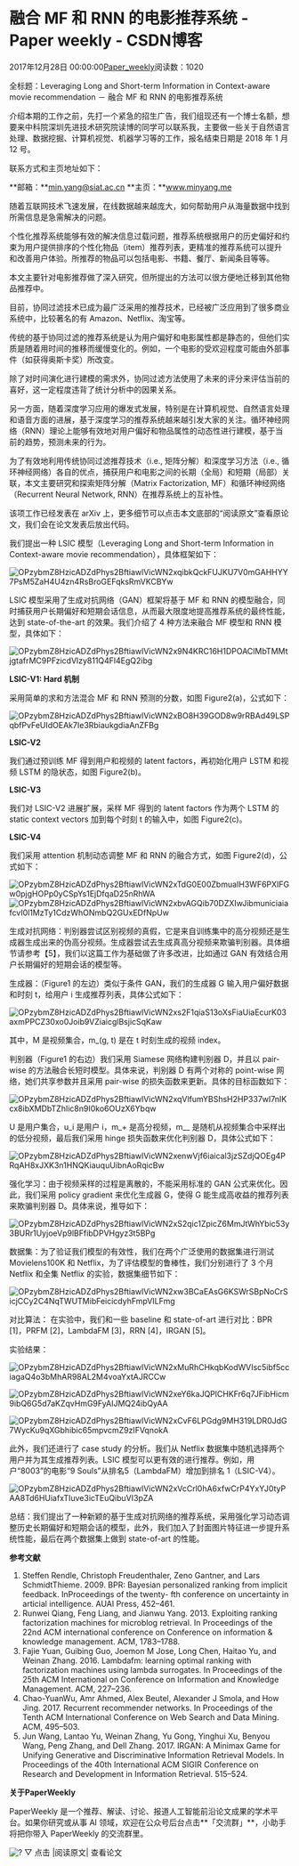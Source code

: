 
# 融合 MF 和 RNN 的电影推荐系统 - Paper weekly - CSDN博客


2017年12月28日 00:00:00[Paper_weekly](https://me.csdn.net/c9Yv2cf9I06K2A9E)阅读数：1020


全标题：Leveraging Long and Short-term Information in Context-aware movie recommendation － 融合 MF 和 RNN 的电影推荐系统

介绍本期的工作之前，先打一个紧急的招生广告，我们组现还有一个博士名额，想要来中科院深圳先进技术研究院读博的同学可以联系我，主要做一些关于自然语言处理、数据挖掘、计算机视觉、机器学习等的工作，报名结束日期是 2018 年 1 月 12 号。

联系方式和主页地址如下：

**邮箱：**min.yang@siat.ac.cn
**主页：**www.minyang.me

随着互联网技术飞速发展，在线数据越来越庞大，如何帮助用户从海量数据中找到所需信息是急需解决的问题。

个性化推荐系统能够有效的解决信息过载问题，推荐系统根据用户的历史偏好和约束为用户提供排序的个性化物品（item）推荐列表，更精准的推荐系统可以提升和改善用户体验。所推荐的物品可以包括电影、书籍、餐厅、新闻条目等等。

本文主要针对电影推荐做了深入研究，但所提出的方法可以很方便地迁移到其他物品推荐中。

目前，协同过滤技术已成为最广泛采用的推荐技术，已经被广泛应用到了很多商业系统中，比较著名的有 Amazon、Netflix、淘宝等。

传统的基于协同过滤的推荐系统是认为用户偏好和电影属性都是静态的，但他们实质是随着用时间的推移而缓慢变化的。例如，一个电影的受欢迎程度可能由外部事件（如获得奥斯卡奖）所改变。

除了对时间演化进行建模的需求外，协同过滤方法使用了未来的评分来评估当前的喜好，这一定程度违背了统计分析中的因果关系。

另一方面，随着深度学习应用的爆发式发展，特别是在计算机视觉、自然语言处理和语音方面的进展，基于深度学习的推荐系统越来越引发大家的关注。循环神经网络（RNN）理论上能够有效地对用户偏好和物品属性的动态性进行建模，基于当前的趋势，预测未来的行为。

为了有效地利用传统协同过滤推荐技术（i.e., 矩阵分解）和深度学习方法（i.e., 循环神经网络）各自的优点，捕获用户和电影之间的长期（全局）和短期（局部）关联，本文主要研究和探索矩阵分解（Matrix Factorization, MF）和循环神经网络（Recurrent Neural Network, RNN）在推荐系统上的互补性。

该项工作已经发表在 arXiv 上，更多细节可以点击本文底部的“阅读原文”查看原论文，我们会在论文发表后放出代码。

我们提出一种 LSIC 模型（Leveraging Long and Short-term Information in Context-aware movie recommendation），具体框架如下：

![OPzybmZ8HzicADZdPhys2BftiawlVicWN2xqibkQckFUJKU7V0mGAHHYY7PsM5ZaH4U4zn4RsBroGEFqksRmVKCBYw](https://ss.csdn.net/p?https://mmbiz.qpic.cn/mmbiz_png/OPzybmZ8HzicADZdPhys2BftiawlVicWN2xqibkQckFUJKU7V0mGAHHYY7PsM5ZaH4U4zn4RsBroGEFqksRmVKCBYw/)

LSIC 模型采用了生成对抗网络（GAN）框架将基于 MF 和 RNN 的模型融合，同时捕获用户长期偏好和短期会话信息，从而最大限度地提高推荐系统的最终性能，达到 state-of-the-art 的效果。我们介绍了 4 种方法来融合 MF 模型和 RNN 模型，具体如下：

![OPzybmZ8HzicADZdPhys2BftiawlVicWN2x9N4KRC16H1DPOAClMbTMMtjgtafrMC9PFzicdVlzy811Q4Fl4EgQ2ibg](https://ss.csdn.net/p?https://mmbiz.qpic.cn/mmbiz_png/OPzybmZ8HzicADZdPhys2BftiawlVicWN2x9N4KRC16H1DPOAClMbTMMtjgtafrMC9PFzicdVlzy811Q4Fl4EgQ2ibg/)

**LSIC-V1: Hard 机制**

采用简单的求和方法混合 MF 和 RNN 预测的分数，如图 Figure2(a)，公式如下：

![OPzybmZ8HzicADZdPhys2BftiawlVicWN2xBO8H39GOD8w9rRBAd49LSPqbfPvFeUIdOEAk7Ie3RbiaukgdiaAnZFBg](https://ss.csdn.net/p?https://mmbiz.qpic.cn/mmbiz_png/OPzybmZ8HzicADZdPhys2BftiawlVicWN2xBO8H39GOD8w9rRBAd49LSPqbfPvFeUIdOEAk7Ie3RbiaukgdiaAnZFBg/)

**LSIC-V2**

我们通过预训练 MF 得到用户和视频的 latent factors，再初始化用户 LSTM 和视频 LSTM 的隐状态，如图 Figure2(b)。

**LSIC-V3**

我们对 LSIC-V2 进展扩展，采样 MF 得到的 latent factors 作为两个 LSTM 的 static context vectors 加到每个时刻 t 的输入中，如图 Figure2(c)。

**LSIC-V4**

我们采用 attention 机制动态调整 MF 和 RNN 的融合方式，如图 Figure2(d)，公式如下：

![OPzybmZ8HzicADZdPhys2BftiawlVicWN2xTdG0E00ZbmuaIH3WF6PXIFGw0pjgHOPp0yCSpYs1EjDfqaD25nRhWA](https://ss.csdn.net/p?https://mmbiz.qpic.cn/mmbiz_png/OPzybmZ8HzicADZdPhys2BftiawlVicWN2xTdG0E00ZbmuaIH3WF6PXIFGw0pjgHOPp0yCSpYs1EjDfqaD25nRhWA/)
![OPzybmZ8HzicADZdPhys2BftiawlVicWN2xbvAGQib70DZXIwJibmuniciaiafcvI0l1MzTy1CdzWhONmbQ2GUxEDfNpUw](https://ss.csdn.net/p?https://mmbiz.qpic.cn/mmbiz_png/OPzybmZ8HzicADZdPhys2BftiawlVicWN2xbvAGQib70DZXIwJibmuniciaiafcvI0l1MzTy1CdzWhONmbQ2GUxEDfNpUw/)

生成对抗网络：判别器尝试区别视频的真假，它是来自训练集中的高分视频还是生成器生成出来的伪高分视频。生成器尝试去生成真高分视频来欺骗判别器。具体细节请参考【5】，我们以这篇工作为基础做了许多改进，比如通过 GAN 有效结合用户长期偏好的短期会话的模型等。

生成器：（Figure1 的左边）类似于条件 GAN，我们的生成器 G 输入用户偏好数据和时刻 t，给用户 i 生成推荐列表，具体公式如下：

![OPzybmZ8HzicADZdPhys2BftiawlVicWN2xs2F1qiaS13oXsFiaUiaEcurK03axmPPCZ30xo0Joib9VZiaicglBsjicSqKaw](https://ss.csdn.net/p?https://mmbiz.qpic.cn/mmbiz_png/OPzybmZ8HzicADZdPhys2BftiawlVicWN2xs2F1qiaS13oXsFiaUiaEcurK03axmPPCZ30xo0Joib9VZiaicglBsjicSqKaw/)

其中，M 是视频集合，m_(g, t) 是在 t 时刻生成的视频 index。

判别器（Figure1 的右边）我们采用 Siamese 网络构建判别器 D，并且以 pair-wise 的方法融合长短时模型。具体来说，判别器 D 有两个对称的 point-wise 网络，她们共享参数并且采用 pair-wise 的损失函数来更新。具体的目标函数如下：

![OPzybmZ8HzicADZdPhys2BftiawlVicWN2xqVlfumYBShsH2HP337wI7nIKcx8ibXMDbTZhIic8n9I0ko6OUzX6Ybqw](https://ss.csdn.net/p?https://mmbiz.qpic.cn/mmbiz_png/OPzybmZ8HzicADZdPhys2BftiawlVicWN2xqVlfumYBShsH2HP337wI7nIKcx8ibXMDbTZhIic8n9I0ko6OUzX6Ybqw/)

U 是用户集合，u_i 是用户 i，m_+ 是高分视频，m__ 是随机从视频集合中采样出的低分视频，最后我们采用 hinge 损失函数来优化判别器 D，具体公式如下：

![OPzybmZ8HzicADZdPhys2BftiawlVicWN2xenwVjf6iaical3jzSZdjQOEg4PRqAH8xJXK3n1HNQKiauquUibnAoRqicBw](https://ss.csdn.net/p?https://mmbiz.qpic.cn/mmbiz_png/OPzybmZ8HzicADZdPhys2BftiawlVicWN2xenwVjf6iaical3jzSZdjQOEg4PRqAH8xJXK3n1HNQKiauquUibnAoRqicBw/)

强化学习：由于视频采样的过程是离散的，不能采用标准的 GAN 公式来优化。因此，我们采用 policy gradient 来优化生成器 G，使得 G 能生成高收益的推荐列表来欺骗判别器 D。具体来说，推导如下：

![OPzybmZ8HzicADZdPhys2BftiawlVicWN2xS2qic1ZpicZ6MmJtWhYbic53y3BURr1UyjoeVp9lBFfibDPVHgyz3t5BPg](https://ss.csdn.net/p?https://mmbiz.qpic.cn/mmbiz_png/OPzybmZ8HzicADZdPhys2BftiawlVicWN2xS2qic1ZpicZ6MmJtWhYbic53y3BURr1UyjoeVp9lBFfibDPVHgyz3t5BPg/)

数据集：为了验证我们模型的有效性，我们在两个广泛使用的数据集进行测试 Movielens100K 和 Netflix，为了评估模型的鲁棒性，我们分别进行了 3 个月 Netflix 和全集 Netflix 的实验，数据集细节如下：

![OPzybmZ8HzicADZdPhys2BftiawlVicWN2xw3BCaEAsG6KSWrSBpNoCrSicjCCy2C4NqTWUTMibFeicicdyhFmpVILFmg](https://ss.csdn.net/p?https://mmbiz.qpic.cn/mmbiz_png/OPzybmZ8HzicADZdPhys2BftiawlVicWN2xw3BCaEAsG6KSWrSBpNoCrSicjCCy2C4NqTWUTMibFeicicdyhFmpVILFmg/)

对比算法： 在实验中，我们和一些 baseline 和 state-of-art 进行对比：BPR [1]，PRFM [2]，LambdaFM [3]，RRN [4]，IRGAN [5]。

实验结果：

![OPzybmZ8HzicADZdPhys2BftiawlVicWN2xMuRhCHkqbKodWVIsc5ibf5cciagaQ4o3bMhAR98AL2M4voaYxtAJRCCw](https://ss.csdn.net/p?https://mmbiz.qpic.cn/mmbiz_png/OPzybmZ8HzicADZdPhys2BftiawlVicWN2xMuRhCHkqbKodWVIsc5ibf5cciagaQ4o3bMhAR98AL2M4voaYxtAJRCCw/)

![OPzybmZ8HzicADZdPhys2BftiawlVicWN2xeY6kaJQPlCHKFr6q7JFibHicm9ibQ6G5d7aKZqvHmG9FyAIJMQ24ibQyAA](https://ss.csdn.net/p?https://mmbiz.qpic.cn/mmbiz_png/OPzybmZ8HzicADZdPhys2BftiawlVicWN2xeY6kaJQPlCHKFr6q7JFibHicm9ibQ6G5d7aKZqvHmG9FyAIJMQ24ibQyAA/)

![OPzybmZ8HzicADZdPhys2BftiawlVicWN2xCvF6LPGdg9MH319LDR0JdG7WycKu9qXGbhibic65mpvcmZ9zIFVqnokA](https://ss.csdn.net/p?https://mmbiz.qpic.cn/mmbiz_png/OPzybmZ8HzicADZdPhys2BftiawlVicWN2xCvF6LPGdg9MH319LDR0JdG7WycKu9qXGbhibic65mpvcmZ9zIFVqnokA/)

此外，我们还进行了 case study 的分析。我们从 Netflix 数据集中随机选择两个用户并为其生成推荐列表。LSIC 模型可以更有效的进行推荐。例如，用户“8003”的电影“9 Souls”从排名5（LambdaFM）增加到排名 1（LSIC-V4）。

![OPzybmZ8HzicADZdPhys2BftiawlVicWN2xVcCrl0hA6xfwCrP4YxYJ0tyPAA8Td6HUiafxTIuve3icTEuQibuVI3pZA](https://ss.csdn.net/p?https://mmbiz.qpic.cn/mmbiz_png/OPzybmZ8HzicADZdPhys2BftiawlVicWN2xVcCrl0hA6xfwCrP4YxYJ0tyPAA8Td6HUiafxTIuve3icTEuQibuVI3pZA/)

总结：我们提出了一种新颖的基于生成对抗网络的推荐系统，采用强化学习动态调整历史长期偏好和短期会话的模型，此外，我们加入了封面图片特征进一步提升系统性能，最后在两个数据集上做到 state-of-art 的性能。

**参考文献**

1. Steffen Rendle, Christoph Freudenthaler, Zeno Gantner, and Lars SchmidtThieme. 2009. BPR: Bayesian personalized ranking from implicit feedback. InProceedings of the twenty- fth conference on uncertainty in articial intelligence. AUAI Press, 452–461.
2. Runwei Qiang, Feng Liang, and Jianwu Yang. 2013. Exploiting ranking factorization machines for microblog retrieval. In Proceedings of the 22nd ACM international conference on Conference on information & knowledge management. ACM, 1783–1788.
3. Fajie Yuan, Guibing Guo, Joemon M Jose, Long Chen, Haitao Yu, and Weinan Zhang. 2016. Lambdafm: learning optimal ranking with factorization machines using lambda surrogates. In Proceedings of the 25th ACM International on Conference on Information and Knowledge Management. ACM, 227–236.
4. Chao-YuanWu, Amr Ahmed, Alex Beutel, Alexander J Smola, and How Jing. 2017. Recurrent recommender networks. In Proceedings of the Tenth ACM International Conference on Web Search and Data Mining. ACM, 495–503.
5. Jun Wang, Lantao Yu, Weinan Zhang, Yu Gong, Yinghui Xu, Benyou Wang, Peng Zhang, and Dell Zhang. 2017. IRGAN: A Minimax Game for Unifying Generative and Discriminative Information Retrieval Models. In Proceedings of the 40th International ACM SIGIR Conference on Research and Development in Information Retrieval. 515–524.


**关于PaperWeekly**

PaperWeekly 是一个推荐、解读、讨论、报道人工智能前沿论文成果的学术平台。如果你研究或从事 AI 领域，欢迎在公众号后台点击**「交流群」**，小助手将把你带入 PaperWeekly 的交流群里。

![?](https://ss.csdn.net/p?https://mmbiz.qpic.cn/mmbiz_gif/VBcD02jFhgkXb8A1kiafKxib8NXiaPMU8mQvRWVBtFNic4G5b5GDD7YdwrsCAicOc8kp5tdEOU3x7ufnleSbKkiaj5Dg/?)
▽ 点击 |阅读原文| 查看论文



